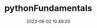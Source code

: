 ---
pageComponent: 
  name: Catalogue
  data: 
    key: python/30.pythonFundamentals
    imgUrl: /img/category/deep-learning.png
    description: python基础
title: pythonFundamentals
permalink: /python/pythonFundamentals/
date: 2023-06-02 10:49:20
---